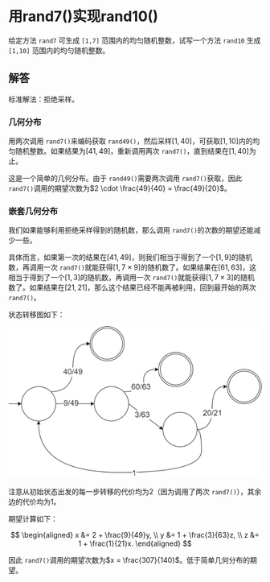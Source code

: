 # 用rand7()实现rand10()

给定方法 `rand7` 可生成 `[1,7]` 范围内的均匀随机整数，试写一个方法 `rand10` 生成 `[1,10]` 范围内的均匀随机整数。

## 解答

标准解法：拒绝采样。

### 几何分布

用两次调用 `rand7()`来编码获取 `rand49()`，然后采样$[1,40]$，可获取$[1,10]$内的均匀随机整数。如果结果为$[41,49]$，重新调用两次 `rand7()`，直到结果在$[1,40]$为止。

这是一个简单的几何分布。由于 `rand49()`需要两次调用 `rand7()`获取，因此 `rand7()`调用的期望次数为$2 \cdot \frac{49}{40} = \frac{49}{20}$。

### 嵌套几何分布

我们如果能够利用拒绝采样得到的随机数，那么调用 `rand7()`的次数的期望还能减少一些。

具体而言，如果第一次的结果在$[41,49]$，则我们相当于得到了一个$[1,9]$的随机数，再调用一次 `rand7()`就能获得$[1,7 \times 9]$的随机数了。如果结果在$[61,63]$，这相当于得到了一个$[1,3]$的随机数，再调用一次 `rand7()`就能获得$[1,7 \times 3]$的随机数了。如果结果在$[21,21]$，那么这个结果已经不能再被利用，回到最开始的两次 `rand7()`。

状态转移图如下：

![state_diagram.png](state_diagram.png)

注意从初始状态出发的每一步转移的代价均为$2$（因为调用了两次 `rand7()`），其余边的代价均为$1$。

期望计算如下：

$$
\begin{aligned}
x &= 2 + \frac{9}{49}y, \\
y &= 1 + \frac{3}{63}z, \\
z &= 1 + \frac{1}{21}x. 
\end{aligned}
$$

因此 `rand7()`调用的期望次数为$x = \frac{307}{140}$。低于简单几何分布的期望。
